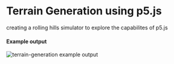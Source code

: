 # Terrain Generation using p5.js

creating a rolling hills simulator to explore the capabilites of p5.js

#### Example output
![terrain-generation example output](example.gif)